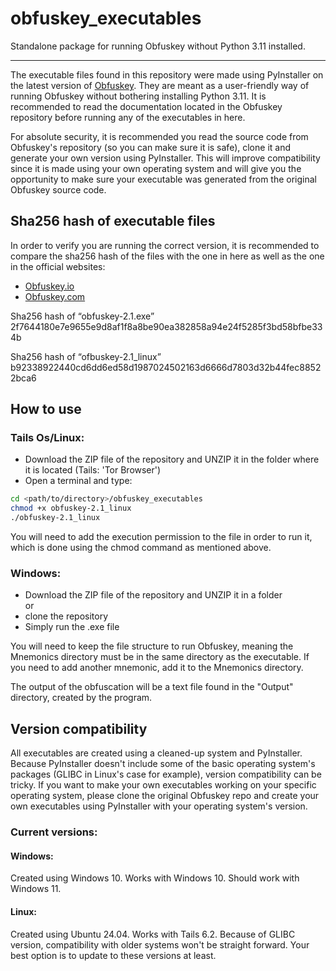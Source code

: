 # obfuskey\_executables
Standalone package for running Obfuskey without Python 3.11 installed.

***

The executable files found in this repository were made using PyInstaller on the latest version of [Obfuskey](https://github.com/bujojo16/obfuskey). They are meant as a user-friendly way of running Obfuskey without bothering installing Python 3.11. It is recommended to read the documentation located in the Obfuskey repository before running any of the executables in here.


For absolute security, it is recommended you read the source code from Obfuskey's repository (so you can make sure it is safe), clone it and generate your own version using PyInstaller. This will improve compatibility since it is made using your own operating system and will give you the opportunity to make sure your executable was generated from the original Obfuskey source code.

## Sha256 hash of executable files

In order to verify you are running the correct version, it is recommended to compare the sha256 hash of the files with the one in here as well as the one in the official websites:
- [Obfuskey.io](https://www.obfuskey.io)
- [Obfuskey.com](https://www.obfuskey.com)

Sha256 hash of “obfuskey-2.1.exe”
2f7644180e7e9655e9d8af1f8a8be90ea382858a94e24f5285f3bd58bfbe334b

Sha256 hash of “ofbuskey-2.1_linux”
b92338922440cd6dd6ed58d1987024502163d6666d7803d32b44fec88522bca6

## How to use
### Tails Os/Linux:
- Download the ZIP file of the repository and UNZIP it in the folder where it is located (Tails: 'Tor Browser')   
- Open a terminal and type:
```bash
cd <path/to/directory>/obfuskey_executables
chmod +x obfuskey-2.1_linux
./obfuskey-2.1_linux
```
You will need to add the execution permission to the file in order to run it, which is done using the chmod command as mentioned above.
### Windows:
- Download the ZIP file of the repository and UNZIP it in a folder   
    or  
- clone the repository
- Simply run the .exe file

You will need to keep the file structure to run Obfuskey, meaning the Mnemonics directory must be in the same directory as the executable. If you need to add another mnemonic, add it to the Mnemonics directory.

The output of the obfuscation will be a text file found in the "Output" directory, created by the program.

## Version compatibility
All executables are created using a cleaned-up system and PyInstaller. Because PyInstaller doesn't include some of the basic operating system's packages (GLIBC in Linux's case for example), version compatibility can be tricky. If you want to make your own executables working on your specific operating system, please clone the original Obfuskey repo and create your own executables using PyInstaller with your operating system's version.
### Current versions:
#### Windows:
Created using Windows 10. Works with Windows 10. Should work with Windows 11.
#### Linux:
Created using Ubuntu 24.04. Works with Tails 6.2. Because of GLIBC version, compatibility with older systems won't be straight forward. Your best option is to update to these versions at least.

